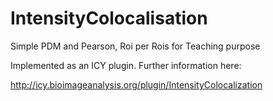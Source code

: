 # IntensityColocalisation
Simple PDM and Pearson, Roi per Rois for Teaching purpose

Implemented as an ICY plugin.
Further information here:

http://icy.bioimageanalysis.org/plugin/IntensityColocalization

